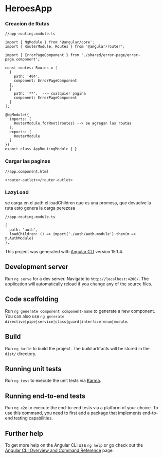 # HeroesApp

### Creacion de Rutas

```
//app-routing.module.ts

import { NgModule } from '@angular/core';
import { RouterModule, Routes } from '@angular/router';

import { ErrorPageComponent } from './shared/error-page/error-page.component';

const routes: Routes = [
  {
    path: '404',
    component: ErrorPageComponent
  },
  {
    path: '**',  --> cualquier pagina
    component: ErrorPageComponent
  }
];

@NgModule({
  imports: [
    RouterModule.forRoot(routes) --> se agregan las routas
  ],
  exports: [
    RouterModule
  ]
})
export class AppRoutingModule { }
```

### Cargar las paginas

```
//app.component.html

<router-outlet></router-outlet>

```

### LazyLoad

se carga en el path el loadChildren que es una promesa, que devuelve la ruta esto genera la carga perezosa

```
//app-routing.module.ts

{
  path: 'auth',
  loadChildren: () => import('./auth/auth.module').then(m => m.AuthModule)
},
```

This project was generated with [Angular CLI](https://github.com/angular/angular-cli) version 15.1.4.

## Development server

Run `ng serve` for a dev server. Navigate to `http://localhost:4200/`. The application will automatically reload if you change any of the source files.

## Code scaffolding

Run `ng generate component component-name` to generate a new component. You can also use `ng generate directive|pipe|service|class|guard|interface|enum|module`.

## Build

Run `ng build` to build the project. The build artifacts will be stored in the `dist/` directory.

## Running unit tests

Run `ng test` to execute the unit tests via [Karma](https://karma-runner.github.io).

## Running end-to-end tests

Run `ng e2e` to execute the end-to-end tests via a platform of your choice. To use this command, you need to first add a package that implements end-to-end testing capabilities.

## Further help

To get more help on the Angular CLI use `ng help` or go check out the [Angular CLI Overview and Command Reference](https://angular.io/cli) page.
